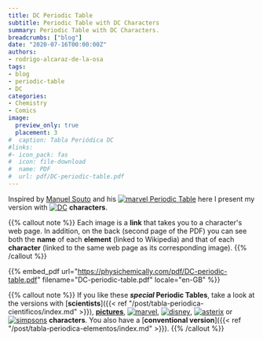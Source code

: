 ```yaml
---
title: DC Periodic Table
subtitle: Periodic Table with DC Characters
summary: Periodic Table with DC Characters.
breadcrumbs: ["blog"]
date: "2020-07-16T00:00:00Z"
authors:
- rodrigo-alcaraz-de-la-osa
tags:
- blog
- periodic-table
- DC
categories:
- Chemistry
- Comics
image:
  preview_only: true
  placement: 3
#  caption: Tabla Periódica DC
#links:
#- icon_pack: fas
#  icon: file-download
#  name: PDF
#  url: pdf/DC-periodic-table.pdf
---
```


Inspired by [Manuel Souto](https://twitter.com/SoutoManel?s=20) and his [<img draggable="false" class="icon" alt="marvel" src="/icon/marvel.svg"> Periodic Table](https://marvelperiodictable.blogspot.com/2020/07/1.html) here I present my version with [<img draggable="false" class="icon" alt="DC" src="/icon/DC.svg">](https://www.dccomics.com/) **characters**.

{{% callout note %}}
Each image is a **link** that takes you to a character's web page. In addition, on the back (second page of the PDF) you can see both the **name** of each **element** (linked to Wikipedia) and that of each **character** (linked to the same web page as its corresponding image).
{{% /callout %}}

{{% embed_pdf url="https://physichemically.com/pdf/DC-periodic-table.pdf" filename="DC-periodic-table.pdf" locale="en-GB" %}}

{{% callout note %}}
If you like these ***special* Periodic Tables**, take a look at the versions with [**scientists**]({{< ref "/post/tabla-periodica-cientificos/index.md" >}}), [**pictures**](https://elements.wlonk.com), [<img draggable="false" class="icon" alt="marvel" src="/icon/marvel.svg">](https://marvelperiodictable.blogspot.com/2020/07/1.html), [<img draggable="false" class="icon" alt="disney" src="/icon/disney.svg">](https://kitchapman.co.uk/a-disney-periodic-table/), [<img draggable="false" class="icon" alt="asterix" src="/icon/asterix.svg">](http://www.ndietrich.com/archives/950) or [<img draggable="false" class="icon" alt="simpsons" src="/icon/simpsons.svg">](http://www.ndietrich.com/archives/955) **characters**. You also have a [**conventional version**]({{< ref "/post/tabla-periodica-elementos/index.md" >}}).
{{% /callout %}}
